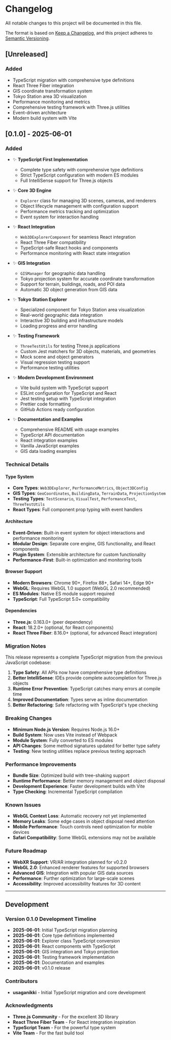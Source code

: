 # Changelog

All notable changes to this project will be documented in this file.

The format is based on [Keep a Changelog](https://keepachangelog.com/en/1.0.0/),
and this project adheres to [Semantic Versioning](https://semver.org/spec/v2.0.0.html).

## [Unreleased]

### Added
- TypeScript migration with comprehensive type definitions
- React Three Fiber integration
- GIS coordinate transformation system
- Tokyo Station area 3D visualization
- Performance monitoring and metrics
- Comprehensive testing framework with Three.js utilities
- Event-driven architecture
- Modern build system with Vite

## [0.1.0] - 2025-06-01

### Added
- ✨ **TypeScript First Implementation**
  - Complete type safety with comprehensive type definitions
  - Strict TypeScript configuration with modern ES modules
  - Full IntelliSense support for Three.js objects

- ✨ **Core 3D Engine**
  - `Explorer` class for managing 3D scenes, cameras, and renderers
  - Object lifecycle management with configuration support
  - Performance metrics tracking and optimization
  - Event system for interaction handling

- ✨ **React Integration**
  - `Web3DExplorerComponent` for seamless React integration
  - React Three Fiber compatibility
  - TypeScript-safe React hooks and components
  - Performance monitoring with React state integration

- ✨ **GIS Integration**
  - `GISManager` for geographic data handling
  - Tokyo projection system for accurate coordinate transformation
  - Support for terrain, buildings, roads, and POI data
  - Automatic 3D object generation from GIS data

- ✨ **Tokyo Station Explorer**
  - Specialized component for Tokyo Station area visualization
  - Real-world geographic data integration
  - Interactive 3D building and infrastructure models
  - Loading progress and error handling

- ✨ **Testing Framework**
  - `ThreeTestUtils` for testing Three.js applications
  - Custom Jest matchers for 3D objects, materials, and geometries
  - Mock scene and object generators
  - Visual regression testing support
  - Performance testing utilities

- ✨ **Modern Development Environment**
  - Vite build system with TypeScript support
  - ESLint configuration for TypeScript and React
  - Jest testing setup with TypeScript integration
  - Prettier code formatting
  - GitHub Actions ready configuration

- ✨ **Documentation and Examples**
  - Comprehensive README with usage examples
  - TypeScript API documentation
  - React integration examples
  - Vanilla JavaScript examples
  - GIS data loading examples

### Technical Details

#### Type System
- **Core Types**: `Web3DExplorer`, `PerformanceMetrics`, `Object3DConfig`
- **GIS Types**: `GeoCoordinates`, `BuildingData`, `TerrainData`, `ProjectionSystem`
- **Testing Types**: `TestScenario`, `VisualTest`, `PerformanceTest`, `ThreeTestUtils`
- **React Types**: Full component prop typing with event handlers

#### Architecture
- **Event-Driven**: Built-in event system for object interactions and performance monitoring
- **Modular Design**: Separate core engine, GIS functionality, and React components
- **Plugin System**: Extensible architecture for custom functionality
- **Performance-First**: Built-in optimization and monitoring tools

#### Browser Support
- **Modern Browsers**: Chrome 90+, Firefox 88+, Safari 14+, Edge 90+
- **WebGL**: Requires WebGL 1.0 support (WebGL 2.0 recommended)
- **ES Modules**: Native ES module support required
- **TypeScript**: Full TypeScript 5.0+ compatibility

#### Dependencies
- **Three.js**: 0.163.0+ (peer dependency)
- **React**: 18.2.0+ (optional, for React components)
- **React Three Fiber**: 8.16.0+ (optional, for advanced React integration)

### Migration Notes

This release represents a complete TypeScript migration from the previous JavaScript codebase:

1. **Type Safety**: All APIs now have comprehensive type definitions
2. **Better IntelliSense**: IDEs provide complete autocompletion for Three.js objects
3. **Runtime Error Prevention**: TypeScript catches many errors at compile time
4. **Improved Documentation**: Types serve as inline documentation
5. **Better Refactoring**: Safe refactoring with TypeScript's type checking

### Breaking Changes

- **Minimum Node.js Version**: Requires Node.js 16.0+
- **Build System**: Now uses Vite instead of Webpack
- **Module System**: Fully converted to ES modules
- **API Changes**: Some method signatures updated for better type safety
- **Testing**: New testing utilities replace previous testing approach

### Performance Improvements

- **Bundle Size**: Optimized build with tree-shaking support
- **Runtime Performance**: Better memory management and object disposal
- **Development Experience**: Faster development builds with Vite
- **Type Checking**: Incremental TypeScript compilation

### Known Issues

- **WebGL Context Loss**: Automatic recovery not yet implemented
- **Memory Leaks**: Some edge cases in object disposal need attention
- **Mobile Performance**: Touch controls need optimization for mobile devices
- **Safari Compatibility**: Some WebGL extensions may not be available

### Future Roadmap

- **WebXR Support**: VR/AR integration planned for v0.2.0
- **WebGL 2.0**: Enhanced renderer features for supported browsers
- **Advanced GIS**: Integration with popular GIS data sources
- **Performance**: Further optimization for large-scale scenes
- **Accessibility**: Improved accessibility features for 3D content

---

## Development

### Version 0.1.0 Development Timeline

- **2025-06-01**: Initial TypeScript migration planning
- **2025-06-01**: Core type definitions implemented
- **2025-06-01**: Explorer class TypeScript conversion
- **2025-06-01**: React components with TypeScript
- **2025-06-01**: GIS integration and Tokyo projection
- **2025-06-01**: Testing framework implementation
- **2025-06-01**: Documentation and examples
- **2025-06-01**: v0.1.0 release

### Contributors

- **usaganikki** - Initial TypeScript migration and core development

### Acknowledgments

- **Three.js Community** - For the excellent 3D library
- **React Three Fiber Team** - For React integration inspiration
- **TypeScript Team** - For the powerful type system
- **Vite Team** - For the fast build tool
